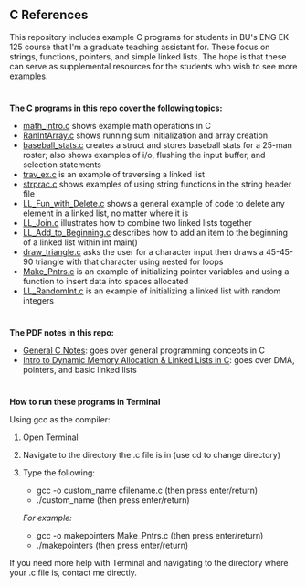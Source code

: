 ## C References
This repository includes example C programs for students in BU's ENG EK 125 course that I'm a graduate teaching assistant for. These focus on strings, functions, pointers, and simple linked lists. The hope is that these can serve as supplemental resources for the students who wish to see more examples. 
#

**The C programs in this repo cover the following topics:**

- [math_intro.c](https://raw.githubusercontent.com/leahgaeta/C-References/master/math_intro.c) shows example math operations in C
- [RanIntArray.c](https://raw.githubusercontent.com/leahgaeta/C-References/master/RanIntArray.c) shows running sum initialization and array creation
- [baseball_stats.c](https://raw.githubusercontent.com/leahgaeta/C-References/master/baseball_stats.c) creates a struct and stores baseball stats for a 25-man roster; also shows examples of i/o, flushing the input buffer, and selection statements
- [trav_ex.c](https://raw.githubusercontent.com/leahgaeta/C-References/master/trav_ex.c) is an example of traversing a linked list
- [strprac.c](https://raw.githubusercontent.com/leahgaeta/C-References/master/strprac.c) shows examples of using string functions in the string header file
- [LL_Fun_with_Delete.c](https://raw.githubusercontent.com/leahgaeta/C-References/master/LL_Fun_with_Delete.c) shows a general example of code to delete any element in a linked list, no matter where it is
- [LL_Join.c](https://raw.githubusercontent.com/leahgaeta/C-References/master/LL_Join.c) illustrates how to combine two linked lists together
- [LL_Add_to_Beginning.c](https://raw.githubusercontent.com/leahgaeta/C-References/master/LL_Add_to_Beginning.c) describes how to add an item to the beginning of a linked list within int main()
- [draw_triangle.c](https://raw.githubusercontent.com/leahgaeta/C-References/master/draw_triangle.c) asks the user for a character input then draws a 45-45-90 triangle with that character using nested for loops
- [Make_Pntrs.c](https://raw.githubusercontent.com/leahgaeta/C-References/master/Make_Pntrs.c) is an example of initializing pointer variables and using a function to insert data into spaces allocated
- [LL_RandomInt.c](https://raw.githubusercontent.com/leahgaeta/C-References/master/LL_RandomInt.c) is an example of initializing a linked list with random integers
#
**The PDF notes in this repo:**

- [General C Notes](https://github.com/leahgaeta/C-References/raw/master/General%20C%20Notes.pdf): goes over general programming concepts in C
- [Intro to Dynamic Memory Allocation & Linked Lists in C](https://github.com/leahgaeta/C-References/raw/master/Into%20to%20Dynamic%20Memory%20Allocation%20%26%20Linked%20Lists%20in%20C.pdf): goes over DMA, pointers, and basic linked lists
#
**How to run these programs in Terminal**

Using gcc as the compiler:
1. Open Terminal
2. Navigate to the directory the .c file is in (use cd to change directory)
3. Type the following:
      - gcc -o custom_name cfilename.c (then press enter/return)
      - ./custom_name (then press enter/return)
      
   *For example:*
      - gcc -o makepointers Make_Pntrs.c (then press enter/return)
      - ./makepointers (then press enter/return)
      

If you need more help with Terminal and navigating to the directory where your .c file is, contact me directly.

